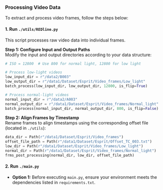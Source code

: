 
### Processing Video Data

To extract and process video frames, follow the steps below:

#### 1. Run `./utils/REDline.py`

This script processes raw video data into individual frames.

**Step 1: Configure Input and Output Paths**  
Modify the input and output directories according to your data structure:

```python
# ISO = 12800  # Use 800 for normal light, 12800 for low light

# Process low-light videos
low_input_dir = r"/data2/B003"
low_output_dir = r"/data1/Dataset/Esprit/Video_frames/Low_light"
batch_process(low_input_dir, low_output_dir, 12800, is_flip=True)

# Process normal-light videos
normal_input_dir = r"/data2/A003"
normal_output_dir = r"/data1/Dataset/Esprit/Video_frames/Normal_light"
batch_process(normal_input_dir, normal_output_dir, 800, is_flip=False)
```

**Step 2: Align Frames by Timestamp**  
Rename frames to align timestamps using the corresponding offset file (located in `./utils`):

```python
data_dir = Path(r"/data1/Dataset/Esprit/Video_frames")
offset_file_path = Path(r"/data1/Dataset/Esprit/Offset_TC_003.txt")
low_dir = Path(r"/data1/Dataset/Esprit/Video_frames/Low_light")
normal_dir = Path(r"/data1/Dataset/Esprit/Video_frames/Normal_light")
frms_post_processing(normal_dir, low_dir, offset_file_path)
```

#### 2. Run `./main.py`

- **Option 1:** Before executing `main.py`, ensure your environment meets the dependencies listed in `requirements.txt`.
